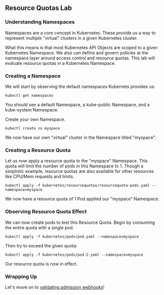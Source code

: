 ## Resource Quotas Lab

### Understanding Namespaces

Namespaces are a core concept in Kubernetes. These provide us a way to represent multiple "virtual" clusters in a given Kubernetes cluster.

What this means is that most Kubernetes API Objects are scoped to a given Kubernetes Namespace. We also can define and govern policies at the namespace layer around access control and resource quotas. This lab will evaluate resource quotas in a Kubernetes Namespace.

### Creating a Namespace

We will start by observing the default namespaces Kubernets provides us:

```
kubectl get namespaces
```

You should see a default Namespace, a kube-public Namespace, and a kube-system Namespace.

Create your own Namespace.

```
kubectl create ns myspace
```

We now have our own "virtual" cluster in the Namespace titled "myspace".

### Creating a Resource Quota

Let us now apply a resource quota to the "myspace" Namespace. This quota will limit the number of pods in this Namespace to 1. Though a simplistic example, resource quotas are also available for other resources like CPU/Mem requests and limits.

```
kubectl apply -f kubernetes/resourcequotas/resourcequota-pods.yaml --namespace=myspace
```

We now have a resource quota of 1 Pod applied our "myspace" Namespace.

### Observing Resource Quota Effect

We can now create pods to test this Resource Quota. Begin by consuming the entire quota with a single pod.

```
kubectl apply -f kubernetes/pods/pod.yaml --namespace=myspace
```

Then try to exceed the given quota:

```
kubectl apply -f kubernetes/pods/pod-2.yaml --namespace=myspace
```

Our resource quota is now in effect.

### Wrapping Up

Let's move on to [validating admission webhooks](https://github.com/kelseyhightower/denyenv-validating-admission-webhook)!

